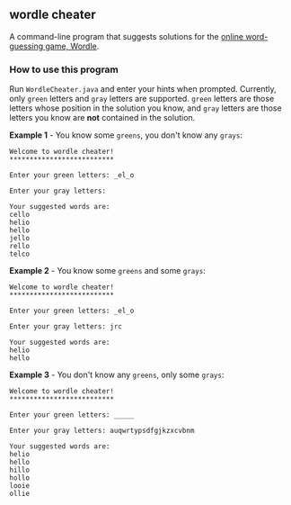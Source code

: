 ## wordle cheater
A command-line program that suggests solutions for the [online word-guessing game, Wordle](https://www.powerlanguage.co.uk/wordle/).

### How to use this program
Run ```WordleCheater.java``` and enter your hints when prompted. Currently, only ```green``` letters and ```gray``` letters are supported. ```green``` letters are those letters whose position in the solution you know, and ```gray``` letters are those letters you know are **not** contained in the solution.

**Example 1** - You know some ```greens```, you don't know any ```grays```:
```
Welcome to wordle cheater!
**************************

Enter your green letters: _el_o

Enter your gray letters: 

Your suggested words are:
cello
helio
hello
jello
rello
telco
```

**Example 2** - You know some ```greens``` and some ```grays```:
```
Welcome to wordle cheater!
**************************

Enter your green letters: _el_o

Enter your gray letters: jrc

Your suggested words are:
helio
hello
```

**Example 3** - You don't know any ```greens```, only some ```grays```:
```
Welcome to wordle cheater!
**************************

Enter your green letters: _____

Enter your gray letters: auqwrtypsdfgjkzxcvbnm

Your suggested words are:
helio
hello
hillo
hollo
looie
ollie
```
